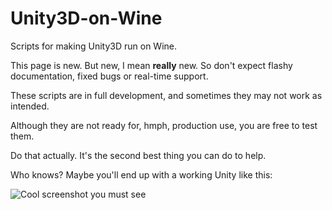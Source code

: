 Unity3D-on-Wine
===============

Scripts for making Unity3D run on Wine.

This page is new. But new, I mean **really** new. So don't expect flashy documentation, fixed bugs or real-time support.

These scripts are in full development, and sometimes they may not work as intended.

Although they are not ready for, hmph, production use, you are free to test them.

Do that actually. It's the second best thing you can do to help.

Who knows? Maybe you'll end up with a working Unity like this:

![Cool screenshot you must see](http://forum.unity3d.com/attachments/captura-de-tela-de-2014-06-07-15-25-43-png.103585/)

